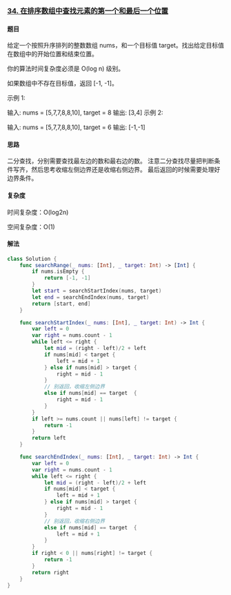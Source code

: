 ### [34. 在排序数组中查找元素的第一个和最后一个位置](https://leetcode-cn.com/problems/find-first-and-last-position-of-element-in-sorted-array/)

#### 题目

给定一个按照升序排列的整数数组 nums，和一个目标值 target。找出给定目标值在数组中的开始位置和结束位置。

你的算法时间复杂度必须是 O(log n) 级别。

如果数组中不存在目标值，返回 [-1, -1]。

示例 1:

输入: nums = [5,7,7,8,8,10], target = 8
输出: [3,4]
示例 2:

输入: nums = [5,7,7,8,8,10], target = 6
输出: [-1,-1]

#### 思路

二分查找，分别需要查找最左边的数和最右边的数。
注意二分查找尽量把判断条件写齐，然后思考收缩左侧边界还是收缩右侧边界。
最后返回的时候需要处理好边界条件。

#### 复杂度

时间复杂度：O(log2n)

空间复杂度：O(1)

#### 解法

```swift
class Solution {
    func searchRange(_ nums: [Int], _ target: Int) -> [Int] {
        if nums.isEmpty {
            return [-1, -1]
        }
        let start = searchStartIndex(nums, target)
        let end = searchEndIndex(nums, target)
        return [start, end]
    }

    func searchStartIndex(_ nums: [Int], _ target: Int) -> Int {
        var left = 0
        var right = nums.count - 1
        while left <= right {
            let mid = (right - left)/2 + left
            if nums[mid] < target {
                left = mid + 1
            } else if nums[mid] > target {
                right = mid - 1
            }
            // 别返回，收缩左侧边界
            else if nums[mid] == target  {
                right = mid - 1
            }
        }
        if left >= nums.count || nums[left] != target {
            return -1
        }
        return left
    }

    func searchEndIndex(_ nums: [Int], _ target: Int) -> Int {
        var left = 0
        var right = nums.count - 1
        while left <= right {
            let mid = (right - left)/2 + left
            if nums[mid] < target {
                left = mid + 1
            } else if nums[mid] > target {
                right = mid - 1
            }
            // 别返回，收缩右侧边界
            else if nums[mid] == target  {
                left = mid + 1
            }
        }
        if right < 0 || nums[right] != target {
            return -1
        }
        return right
    }
}
```

